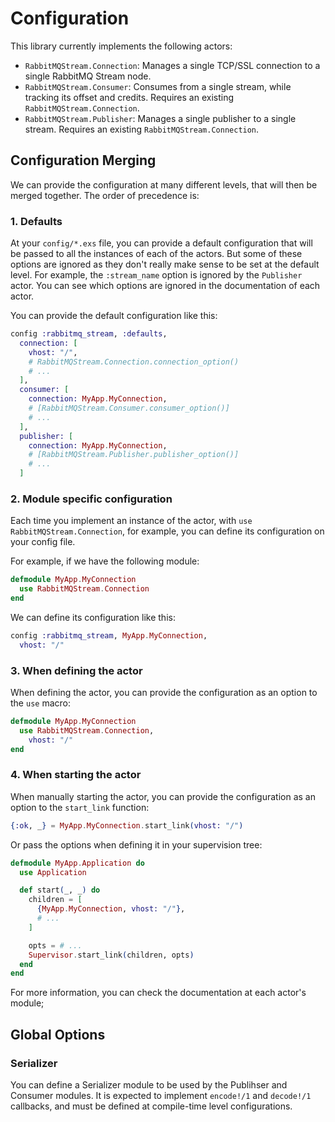 # Configuration

This library currently implements the following actors:

- `RabbitMQStream.Connection`: Manages a single TCP/SSL connection to a single RabbitMQ Stream node.
- `RabbitMQStream.Consumer`: Consumes from a single stream, while tracking its offset and credits. Requires an existing `RabbitMQStream.Connection`.
- `RabbitMQStream.Publisher`: Manages a single publisher to a single stream. Requires an existing `RabbitMQStream.Connection`.

## Configuration Merging

We can provide the configuration at many different levels, that will then be merged together. The order of precedence is:

### 1. Defaults

At your `config/*.exs` file, you can provide a default configuration that will be passed to all the instances of each of the actors. But some of these options are ignored as they don't really make sense to be set at the default level. For example, the `:stream_name` option is ignored by the `Publisher` actor. You can see which options are ignored in the documentation of each actor.

You can provide the default configuration like this:

```elixir
config :rabbitmq_stream, :defaults,
  connection: [
    vhost: "/",
    # RabbitMQStream.Connection.connection_option()
    # ...
  ],
  consumer: [
    connection: MyApp.MyConnection,
    # [RabbitMQStream.Consumer.consumer_option()]
    # ...
  ],
  publisher: [
    connection: MyApp.MyConnection,
    # [RabbitMQStream.Publisher.publisher_option()]
    # ...
  ]
```

### 2. Module specific configuration

Each time you implement an instance of the actor, with `use RabbitMQStream.Connection`, for example, you can define its configuration on your config file.

For example, if we have the following module:

```elixir
defmodule MyApp.MyConnection
  use RabbitMQStream.Connection
end
```

We can define its configuration like this:

```elixir
config :rabbitmq_stream, MyApp.MyConnection,
  vhost: "/"
```

### 3. When defining the actor

When defining the actor, you can provide the configuration as an option to the `use` macro:

```elixir
defmodule MyApp.MyConnection
  use RabbitMQStream.Connection,
    vhost: "/"
end
```

### 4. When starting the actor

When manually starting the actor, you can provide the configuration as an option to the `start_link` function:

```elixir
{:ok, _} = MyApp.MyConnection.start_link(vhost: "/")
```

Or pass the options when defining it in your supervision tree:

```elixir
defmodule MyApp.Application do
  use Application

  def start(_, _) do
    children = [
      {MyApp.MyConnection, vhost: "/"},
      # ...
    ]

    opts = # ...
    Supervisor.start_link(children, opts)
  end
end
```

For more information, you can check the documentation at each actor's module;

## Global Options

### Serializer

You can define a Serializer module to be used by the Publihser and Consumer modules. It is expected to implement `encode!/1` and `decode!/1` callbacks, and must be defined at compile-time level configurations.

